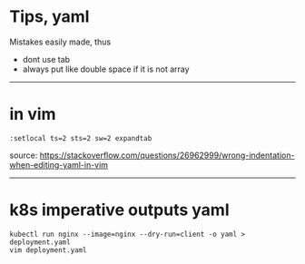 # Tips, yaml

Mistakes easily made, thus

- dont use tab
- always put like double space if it is not array

---

# in vim

```
:setlocal ts=2 sts=2 sw=2 expandtab
```

source: https://stackoverflow.com/questions/26962999/wrong-indentation-when-editing-yaml-in-vim








---

# k8s imperative outputs yaml

```
kubectl run nginx --image=nginx --dry-run=client -o yaml > deployment.yaml
vim deployment.yaml
```
